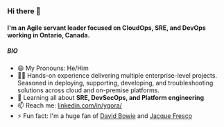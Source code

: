 ### Hi there 👋

#### I'm an Agile servant leader focused on CloudOps, SRE, and DevOps working in Ontario, Canada.

##### BIO

- 😄 My Pronouns: He/Him
- 👨‍🏭 Hands-on experience delivering multiple enterprise-level projects. Seasoned in deploying, supporting, developing, and troubleshooting solutions across cloud and on-premise platforms. 
- 🌱 Learning all about **SRE, DevSecOps, and Platform engineering**
- 📫 Reach me: [linkedin.com/in/ygora/](https://www.linkedin.com/in/ygora/)
- ⚡️ Fun fact: I'm a huge fan of [David Bowie](https://www.youtube.com/watch?v=iYYRH4apXDo) and [Jacque Fresco](https://youtu.be/VbsIP8kYUFc)
